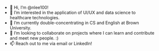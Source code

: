 - 👋 Hi, I’m @nlee100!
- 👀 I’m interested in the application of UI/UX and data science to healthcare technologies.
- 🌱 I’m currently double-concentrating in CS and English at Brown University.
- 💞️ I’m looking to collaborate on projects where I can learn and contribute and meet new people. :)
- 📫 Reach out to me via email or LinkedIn!

<!---
nlee100/nlee100 is a ✨ special ✨ repository because its `README.md` (this file) appears on your GitHub profile.
You can click the Preview link to take a look at your changes.
--->

